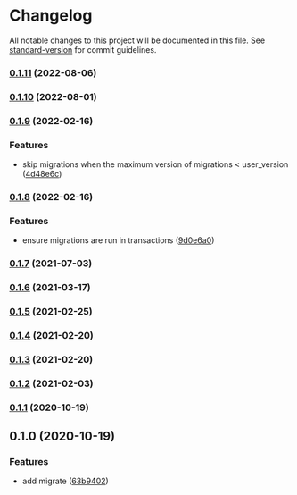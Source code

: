 # Changelog

All notable changes to this project will be documented in this file. See [standard-version](https://github.com/conventional-changelog/standard-version) for commit guidelines.

### [0.1.11](https://github.com/BlackGlory/better-sqlite3-migrations/compare/v0.1.10...v0.1.11) (2022-08-06)

### [0.1.10](https://github.com/BlackGlory/better-sqlite3-migrations/compare/v0.1.9...v0.1.10) (2022-08-01)

### [0.1.9](https://github.com/BlackGlory/better-sqlite3-migrations/compare/v0.1.8...v0.1.9) (2022-02-16)


### Features

* skip migrations when the maximum version of migrations < user_version ([4d48e6c](https://github.com/BlackGlory/better-sqlite3-migrations/commit/4d48e6c51e0c914b60ffdbdeb7e1ce27719baa55))

### [0.1.8](https://github.com/BlackGlory/better-sqlite3-migrations/compare/v0.1.7...v0.1.8) (2022-02-16)


### Features

* ensure migrations are run in transactions ([9d0e6a0](https://github.com/BlackGlory/better-sqlite3-migrations/commit/9d0e6a069d08a2e43357e6d807d963d962303d98))

### [0.1.7](https://github.com/BlackGlory/better-sqlite3-migrations/compare/v0.1.6...v0.1.7) (2021-07-03)

### [0.1.6](https://github.com/BlackGlory/better-sqlite3-migrations/compare/v0.1.5...v0.1.6) (2021-03-17)

### [0.1.5](https://github.com/BlackGlory/better-sqlite3-migrations/compare/v0.1.4...v0.1.5) (2021-02-25)

### [0.1.4](https://github.com/BlackGlory/better-sqlite3-migrations/compare/v0.1.3...v0.1.4) (2021-02-20)

### [0.1.3](https://github.com/BlackGlory/better-sqlite3-migrations/compare/v0.1.2...v0.1.3) (2021-02-20)

### [0.1.2](https://github.com/BlackGlory/better-sqlite3-migrations/compare/v0.1.1...v0.1.2) (2021-02-03)

### [0.1.1](https://github.com/BlackGlory/better-sqlite3-migrations/compare/v0.1.0...v0.1.1) (2020-10-19)

## 0.1.0 (2020-10-19)


### Features

* add migrate ([63b9402](https://github.com/BlackGlory/better-sqlite3-migrations/commit/63b9402dee593bc836697d70210ca3e57264c381))
